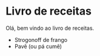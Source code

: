 # Livro de receitas 
Olá, bem vindo ao livro de receitas.
 - Strogonoff de frango
 - Pavê (ou pá cumê)

